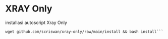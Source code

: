 # XRAY Only



installasi autoscript Xray Only

```
wget github.com/scriswan/xray-only/raw/main/install && bash install```

